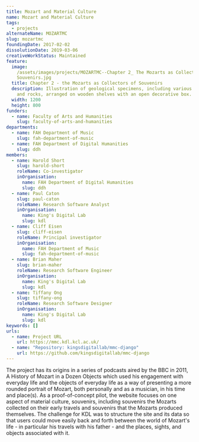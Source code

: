 ```yaml
---
title: Mozart and Material Culture
name: Mozart and Material Culture
tags:
  - projects
alternateName: MOZARTMC
slug: mozartmc
foundingDate: 2017-02-02
dissolutionDate: 2019-03-06
creativeWorkStatus: Maintained
feature:
  image:
    /assets/images/projects/MOZARTMC--Chapter 2_ The Mozarts as Collectors of
    Souvenirs.jpg
  title: Chapter 2 - the Mozarts as Collectors of Souvenirs
  description: Illustration of geological specimens, including various minerals
    and rocks, arranged on wooden shelves with an open decorative box.
  width: 1200
  height: 800
funders:
  - name: Faculty of Arts and Humanities
    slug: faculty-of-arts-and-humanities
departments:
  - name: FAH Department of Music
    slug: fah-department-of-music
  - name: FAH Department of Digital Humanities
    slug: ddh
members:
  - name: Harold Short
    slug: harold-short
    roleName: Co-investigator
    inOrganisation:
      name: FAH Department of Digital Humanities
      slug: ddh
  - name: Paul Caton
    slug: paul-caton
    roleName: Research Software Analyst
    inOrganisation:
      name: King's Digital Lab
      slug: kdl
  - name: Cliff Eisen
    slug: cliff-eisen
    roleName: Principal investigator
    inOrganisation:
      name: FAH Department of Music
      slug: fah-department-of-music
  - name: Brian Maher
    slug: brian-maher
    roleName: Research Software Engineer
    inOrganisation:
      name: King's Digital Lab
      slug: kdl
  - name: Tiffany Ong
    slug: tiffany-ong
    roleName: Research Software Designer
    inOrganisation:
      name: King's Digital Lab
      slug: kdl
keywords: []
urls:
  - name: Project URL
    url: https://mmc.kdl.kcl.ac.uk/
  - name: "Repository: kingsdigitallab/mmc-django"
    url: https://github.com/kingsdigitallab/mmc-django
---
```


The project has its origins in a series of podcasts aired by the BBC in 2011, A History of Mozart in a Dozen Objects which used his engagement with everyday life and the objects of everyday life as a way of presenting a more rounded portrait of Mozart, both personally and as a musician, in his time and place(s). As a proof-of-concept pilot, the website focuses on one aspect of material culture, souvenirs, including souvenirs the Mozarts collected on their early travels and souvenirs that the Mozarts produced themselves. The challenge for KDL was to structure the site and its data so that users could move easily back and forth between the world of Mozart's life - in particular his travels with his father - and the places, sights, and objects associated with it.
